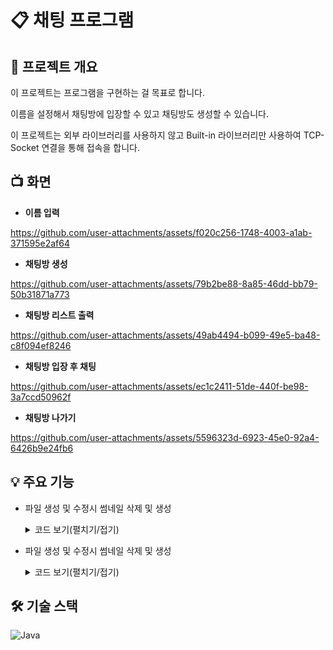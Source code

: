 # 📋 채팅 프로그램

## 📝 프로젝트 개요
이 프로젝트는 프로그램을 구현하는 걸 목표로 합니다.

이름을 설정해서 채팅방에 입장할 수 있고 채팅방도 생성할 수 있습니다.

이 프로젝트는 외부 라이브러리를 사용하지 않고 Built-in 라이브러리만 사용하여 TCP-Socket 연결을 통해 접속을 합니다.

## 📺 화면
  + **이름 입력**

https://github.com/user-attachments/assets/f020c256-1748-4003-a1ab-371595e2af64

  + **채팅방 생성**

https://github.com/user-attachments/assets/79b2be88-8a85-46dd-bb79-50b31871a773

  + **채팅방 리스트 출력**
  
https://github.com/user-attachments/assets/49ab4494-b099-49e5-ba48-c8f094ef8246

  + **채팅방 입장 후 채팅**
  
https://github.com/user-attachments/assets/ec1c2411-51de-440f-be98-3a7ccd50962f

  + **채팅방 나가기**
  
https://github.com/user-attachments/assets/5596323d-6923-45e0-92a4-6426b9e24fb6

## 💡 주요 기능
+ 파일 생성 및 수정시 썸네일 삭제 및 생성
  <details>
   <summary>코드 보기(펼치기/접기)</summary>
   
   생성 메소드
   ```


   ```

   [ 전체 코드]()
  </details>
+ 파일 생성 및 수정시 썸네일 삭제 및 생성
  <details>
   <summary>코드 보기(펼치기/접기)</summary>
   
   생성 메소드
   ```


   ```

   [ 전체 코드]()
  </details>
  
## 🛠 기술 스택
![Java](https://img.shields.io/badge/java-005F0F?style=for-the-badge&logo=java&logoColor=white)


